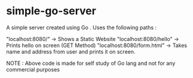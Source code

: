 # simple-go-server

A simple server created using Go . Uses the following paths :

"localhost:8080/" -> Shows a Static Website
"localhost:8080/hello" -> Prints hello on screen (GET Method)
"localhost:8080/form.html" -> Takes name and address from user and prints it on screen.

NOTE : Above code is made for self study of Go lang and not for any commercial purposes
